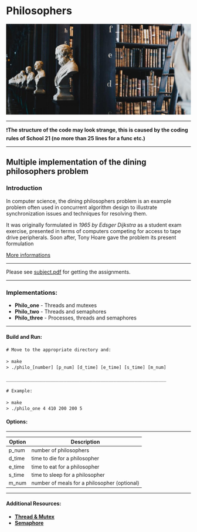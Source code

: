 # Philosophers 

<img src="logo.jpeg" alt="logo"/><br/>

------------

❗**The structure of the code may look strange, this is caused by the coding rules of School 21 (no more than 25 lines for a func etc.)**

------------

## Multiple implementation of the dining philosophers problem <br/>


### Introduction

In computer science, the dining philosophers problem is an example problem often used in concurrent algorithm design to illustrate synchronization issues and techniques for resolving them.

It was originally formulated in *1965 by Edsger Dijkstra* as a student exam exercise, presented in terms of computers competing for access to tape drive peripherals. Soon after, Tony Hoare gave the problem its present formulation

[More informations](https://en.wikipedia.org/wiki/Dining_philosophers_problem)

------------

Please see <a href="./subject.pdf">subject.pdf</a> for getting the assignments.

------------

### Implementations:

* **Philo_one** - Threads and mutexes
* **Philo_two** - Threads and semaphores
* **Philo_three** - Processes, threads and semaphores

------------

#### Build and Run:
```
# Move to the appropriate directory and:

> make
> ./philo_[number] [p_num] [d_time] [e_time] [s_time] [m_num]

_____________________________________________________________

# Example:

> make
> ./philo_one 4 410 200 200 5
```

#### Options:
-------------

Option                 | Description
---------------------- | ----------------------
p_num                  |number of philosophers
d_time                 | time to die for a philosopher
e_time                 | time to eat for a philosopher
s_time                 | time to sleep for a philosopher
m_num                  | number of meals for a philosopher (optional)

-------------

#### Additional Resources:
 
* **[Thread & Mutex](https://www.youtube.com/watch?v=9axu8CUvOKY)** <br/>
* **[Semaphore](https://www.youtube.com/watch?v=ukM_zzrIeXs)**

